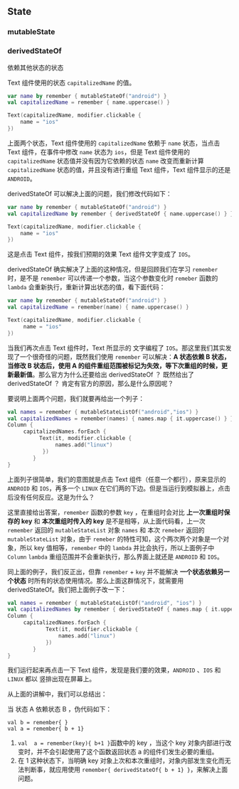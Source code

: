 

## State

### mutableState











### derivedStateOf

依赖其他状态的状态

Text 组件使用的状态 `capitalizedName` 的值。

```kotlin
var name by remember { mutableStateOf("android") }
val capitalizedName = remember { name.uppercase() }

Text(capitalizedName, modifier.clickable {
    name = "ios"
})
```

上面两个状态，Text 组件使用的 `capitalizedName` 依赖于 `name` 状态，当点击 Text 组件，在事件中修改 `name` 状态为 `ios`，但是 Text 组件使用的 `capitalizedName` 状态值并没有因为它依赖的状态 `name` 改变而重新计算 `capitalizedName` 状态的值，并且没有进行重组 Text 组件，Text 组件显示的还是 `ANDROID`。

derivedStateOf 可以解决上面的问题，我们修改代码如下：

```kotlin
var name by remember { mutableStateOf("android") }
val capitalizedName by remember { derivedStateOf { name.uppercase() } }

Text(capitalizedName, modifier.clickable {
    name = "ios"
})
```

这是点击 Text 组件，按我们预期的效果 Text 组件文字变成了 `IOS`。

derivedStateOf 确实解决了上面的这种情况，但是回顾我们在学习 `remember` 时，是不是 `remember` 可以传递一个参数，当这个参数变化时 `remeber` 函数的 `lambda` 会重新执行，重新计算出状态的值，看下面代码：

```kotlin
var name by remember { mutableStateOf("android") }
val capitalizedName = remember(name) { name.uppercase() }

Text(capitalizedName, modifier.clickable {
     name = "ios"
})
```

当我们再次点击 Text 组件时，Text 所显示的 文字编程了 `IOS`。那这里我们其实发现了一个很奇怪的问题，既然我们使用 `remember` 可以解决：**A 状态依赖 B 状态，当修改 B 状态后，使用 A 的组件重组范围被标记为失效，等下次重组的时候，更新最新值**。那么官方为什么还要给出 derivedStateOf ？ 既然给出了 derivedStateOf ？ 肯定有官方的原因，那么是什么原因呢？

要说明上面两个问题，我们就要再给出一个列子：

```kotlin
val names = remember { mutableStateListOf("android","ios") }
val capitalizedNames = remember(names) { names.map { it.uppercase() } }
Column {
     capitalizedNames.forEach {
          Text(it, modifier.clickable {
               names.add("linux")
           })
        }
}
```

上面列子很简单，我们的意图就是点击 Text 组件（任意一个都行），原来显示的 `ANDROID` 和 `IOS`，再多一个 `LINUX` 在它们两的下边。但是当运行到模拟器上，点击后没有任何反应。这是为什么？

这里直接给出答案，`remember` 函数的参数 `key` ，在重组时会对比 **上一次重组时保存的 key**  和 **本次重组时传入的 key**  是不是相等，从上面代码看，上一次 `remember`  返回的 `mutableStateList` 对象 `names` 和 本次 `remeber` 返回的 `mutableStateList` 对象，由于 `remeber` 的特性可知，这个两次两个对象是一个对象，所以 key 值相等，`remember` 中的 `lambda` 并比会执行，所以上面例子中 `Column`  `lambda` 重组范围并不会重新执行，那么界面上就还是 `ANDROID` 和 `IOS`。

同上面的例子，我们反正出，但靠 `remember` + `key` 并不能解决 **一个状态依赖另一个状态** 时所有的状态使用情况。那么上面这群情况下，就需要用 derivedStateOf。我们把上面例子改一下：

```kotlin
val names = remember { mutableStateListOf("android", "ios") }
val capitalizedNames by remember { derivedStateOf { names.map { it.uppercase() } } }
Column {
     capitalizedNames.forEach {
            Text(it, modifier.clickable {
                names.add("linux")
            })
        }
}
```

我们运行起来再点击一下 Text 组件，发现是我们要的效果，`ANDROID` 、`IOS` 和 `LINUX` 都以 竖排出现在屏幕上。

从上面的讲解中，我们可以总结出：

当 状态 A 依赖状态 B ，伪代码如下：

```
val b = remember{ }
val a = remember{ b + 1}
```

1. `val  a = remember(key){ b+1 }`函数中的 key ，当这个 key 对象内部进行改变时，并不会引起使用了这个函数返回状态 a 的组件们发生必要的重组。
2. 在 1 这种状态下，当明确 key 对象上次和本次重组时，对象内部发生变化而无法判断事，就应用使用 `remember{ derivedStateOf{ b + 1} }`，来解决上面问题。

